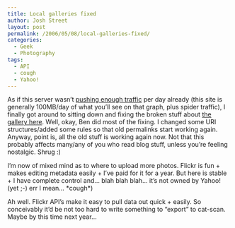 ```yaml
---
title: Local galleries fixed
author: Josh Street
layout: post
permalink: /2006/05/08/local-galleries-fixed/
categories:
  - Geek
  - Photography
tags:
  - API
  - cough
  - Yahoo!
---
```

As if this server wasn&#8217;t [pushing enough traffic][1] per day already (this site is generally 100MB/day of what you&#8217;ll see on that graph, plus spider traffic), I finally got around to sitting down and fixing the broken stuff about [the gallery here][2]. Well, okay, Ben did most of the fixing. I changed some URI structures/added some rules so that old permalinks start working again. Anyway, point is, all the old stuff is working again now. Not that this probably affects many/any of you who read blog stuff, unless you&#8217;re feeling nostalgic. Shrug :)

I&#8217;m now of mixed mind as to where to upload more photos. Flickr is fun + makes editing metadata easily + I&#8217;ve paid for it for a year. But here is stable + I have complete control and&#8230; blah blah blah&#8230; it&#8217;s not owned by Yahoo! (yet ;-) err I mean&#8230; \*cough\*)

Ah well. Flickr API&#8217;s make it easy to pull data out quick + easily. So conceivably it&#8217;d be not too hard to write something to &#8220;export&#8221; to cat-scan. Maybe by this time next year&#8230;

 [1]: http://www.bluetrait.com/archive/2006/05/03/daily-outbound-http-traffic/
 [2]: /photostack/